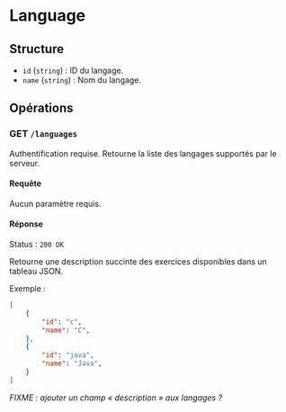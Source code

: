 # Language

## Structure

 - `id` (`string`) : ID du langage.
 - `name` (`string`) : Nom du langage.

## Opérations

### GET `/languages`

Authentification requise.
Retourne la liste des langages supportés par le serveur.

#### Requête

Aucun paramètre requis.

#### Réponse

Status : `200 OK`

Retourne une description succinte des exercices disponibles dans un tableau JSON.

Exemple :

```json
[
	{
		"id": "c",
		"name": "C",
	},
	{
		"id": "java",
		"name": "Java",
	}
]
```

*FIXME : ajouter un champ « description » aux langages ?*